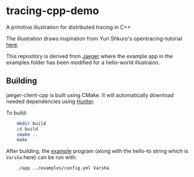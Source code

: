 # tracing-cpp-demo
A primitive illustration for distributed tracing in C++

The illustration draws inspiration from Yuri Shkuro's opentracing-tutorial
[here](https://github.com/yurishkuro/opentracing-tutorial/tree/master/python/lesson02).

This repository is derived from [Jaeger](https://www.jaegertracing.io/) 
where the example app in the examples folder has been modified for a
hello-world illustraion.

## Building

jaeger-client-cpp is built using CMake. It will automatically download
needed dependencies using [Hunter](https://docs.hunter.sh/en/latest/).

To build:

```bash
    mkdir build
    cd build
    cmake ..
    make
```

After building, the [example](./examples/App.cpp) program (along with the
hello-to string which is `Varsha` here) can be run with:

```bash
    ./app ../examples/config.yml Varsha
```
